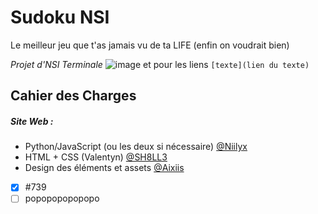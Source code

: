 # Sudoku NSI
Le meilleur jeu que t'as jamais vu de ta LIFE (enfin on voudrait bien)

*Projet d'NSI Terminale*
![image](https://user-images.githubusercontent.com/70155662/157402308-6c98e086-6273-41a1-aa8e-5cce1a96abe5.png)
et pour les liens ``[texte](lien du texte)``


## Cahier des Charges
##### Site Web :
- Python/JavaScript (ou les deux si nécessaire) [@Niilyx](https://github.com/Niilyx)
- HTML + CSS (Valentyn) [@SH8LL3](https://github.com/SH8LL3)
- Design des éléments et assets [@Aixiis](https://github.com/Aixiis)

- [x] #739
- [ ] popopopopopopo
